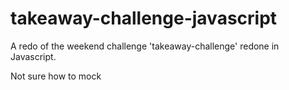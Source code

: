 # takeaway-challenge-javascript

A redo of the weekend challenge 'takeaway-challenge' redone in Javascript.

Not sure how to mock 